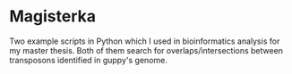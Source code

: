 # Magisterka

Two example scripts in Python which I used in bioinformatics analysis for my master thesis.
Both of them search for overlaps/intersections between transposons identified in guppy's genome.
